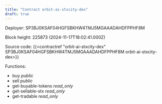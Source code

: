 ```yaml
---
title: "Contract orbit-ai-stxcity-dex"
draft: true
---
```

Deployer: SP3BJ0KSAF04HGFSBKHW4TMJ5MGAAADAHDFPPHF8M


 



Block height: 225873 (2024-11-17T18:02:41.000Z)

Source code: {{<contractref "orbit-ai-stxcity-dex" SP3BJ0KSAF04HGFSBKHW4TMJ5MGAAADAHDFPPHF8M orbit-ai-stxcity-dex>}}

Functions:

* buy _public_
* sell _public_
* get-buyable-tokens _read_only_
* get-sellable-stx _read_only_
* get-tradable _read_only_
